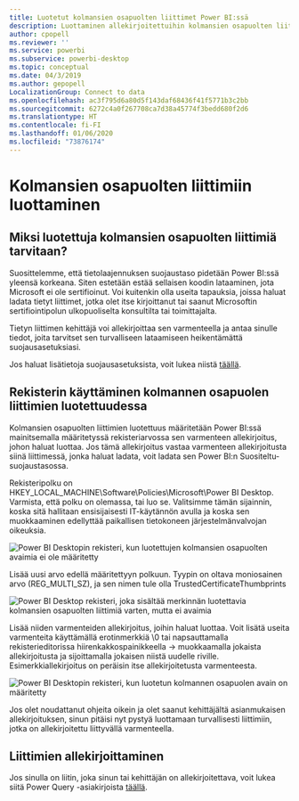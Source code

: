 ```yaml
---
title: Luotetut kolmansien osapuolten liittimet Power BI:ssä
description: Luottaminen allekirjoitettuihin kolmansien osapuolten liittimiin Power BI:ssä
author: cpopell
ms.reviewer: ''
ms.service: powerbi
ms.subservice: powerbi-desktop
ms.topic: conceptual
ms.date: 04/3/2019
ms.author: gepopell
LocalizationGroup: Connect to data
ms.openlocfilehash: ac3f795d6a80d5f143daf68436f41f5771b3c2bb
ms.sourcegitcommit: 6272c4a0f267708ca7d38a45774f3bedd680f2d6
ms.translationtype: HT
ms.contentlocale: fi-FI
ms.lasthandoff: 01/06/2020
ms.locfileid: "73876174"
---
```

# <a name="trusting-third-party-connectors"></a>Kolmansien osapuolten liittimiin luottaminen

## <a name="why-do-you-need-trusted-third-party-connectors"></a>Miksi luotettuja kolmansien osapuolten liittimiä tarvitaan?

Suosittelemme, että tietolaajennuksen suojaustaso pidetään Power BI:ssä yleensä korkeana. Siten estetään estää sellaisen koodin lataaminen, jota Microsoft ei ole sertifioinut. Voi kuitenkin olla useita tapauksia, joissa haluat ladata tietyt liittimet, jotka olet itse kirjoittanut tai saanut Microsoftin sertifiointipolun ulkopuoliselta konsultilta tai toimittajalta.

Tietyn liittimen kehittäjä voi allekirjoittaa sen varmenteella ja antaa sinulle tiedot, joita tarvitset sen turvalliseen lataamiseen heikentämättä suojausasetuksiasi.

Jos haluat lisätietoja suojausasetuksista, voit lukea niistä [täällä](https://docs.microsoft.com/power-bi/desktop-connector-extensibility).

## <a name="using-the-registry-to-trust-third-party-connectors"></a>Rekisterin käyttäminen kolmannen osapuolen liittimien luotettuudessa

Kolmansien osapuolten liittimien luotettuus määritetään Power BI:ssä mainitsemalla määritetyssä rekisteriarvossa sen varmenteen allekirjoitus, johon haluat luottaa. Jos tämä allekirjoitus vastaa varmenteen allekirjoitusta siinä liittimessä, jonka haluat ladata, voit ladata sen Power BI:n Suositeltu-suojaustasossa. 

Rekisteripolku on HKEY_LOCAL_MACHINE\Software\Policies\Microsoft\Power BI Desktop. Varmista, että polku on olemassa, tai luo se. Valitsimme tämän sijainnin, koska sitä hallitaan ensisijaisesti IT-käytännön avulla ja koska sen muokkaaminen edellyttää paikallisen tietokoneen järjestelmänvalvojan oikeuksia. 

![Power BI Desktopin rekisteri, kun luotettujen kolmansien osapuolten avaimia ei ole määritetty](media/desktop-trusted-third-party-connectors/desktoptrustedthird1.png)

Lisää uusi arvo edellä määritettyyn polkuun. Tyypin on oltava moniosainen arvo (REG_MULTI_SZ), ja sen nimen tule olla TrustedCertificateThumbprints 

![Power BI Desktop rekisteri, joka sisältää merkinnän luotettavia kolmansien osapuolten liittimiä varten, mutta ei avaimia](media/desktop-trusted-third-party-connectors/desktoptrustedthird2.png)

Lisää niiden varmenteiden allekirjoitus, joihin haluat luottaa. Voit lisätä useita varmenteita käyttämällä erotinmerkkiä \0 tai napsauttamalla rekisterieditorissa hiirenkakkospainikkeella -> muokkaamalla jokaista allekirjoitusta ja sijoittamalla jokaisen niistä uudelle riville. Esimerkkiallekirjoitus on peräisin itse allekirjoitetusta varmenteesta. 

 ![Power BI Desktopin rekisteri, kun luotetun kolmannen osapuolen avain on määritetty](media/desktop-trusted-third-party-connectors/desktoptrustedthird3.png)

Jos olet noudattanut ohjeita oikein ja olet saanut kehittäjältä asianmukaisen allekirjoituksen, sinun pitäisi nyt pystyä luottamaan turvallisesti liittimiin, jotka on allekirjoitettu liittyvällä varmenteella.

## <a name="how-to-sign-connectors"></a>Liittimien allekirjoittaminen

Jos sinulla on liitin, joka sinun tai kehittäjän on allekirjoitettava, voit lukea siitä Power Query -asiakirjoista [täällä](https://docs.microsoft.com/power-query/handlingconnectorsigning).
